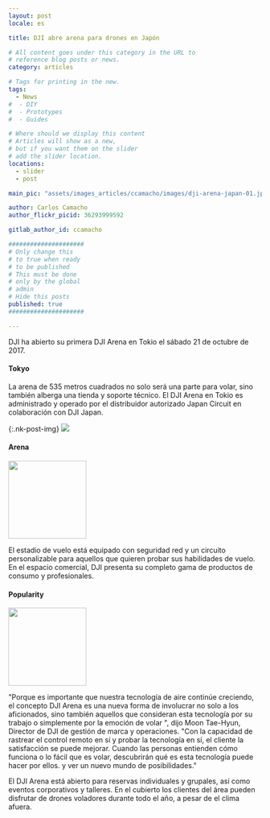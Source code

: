 ```yaml
---
layout: post
locale: es

title: DJI abre arena para drones en Japón

# All content goes under this category in the URL to
# reference blog posts or news.
category: articles

# Tags for printing in the new.
tags:
  - News
#  - DIY
#  - Prototypes
#  - Guides

# Where should we display this content
# Articles will show as a new,
# but if you want them on the slider
# add the slider location.
locations:
  - slider
  - post

main_pic: "assets/images_articles/ccamacho/images/dji-arena-japan-01.jpg"

author: Carlos Camacho
author_flickr_picid: 36293999592

gitlab_author_id: ccamacho

#####################
# Only change this
# to true when ready
# to be published
# This must be done
# only by the global
# admin
# Hide this posts
published: true
#####################

---
```


DJI ha abierto su primera DJI Arena en Tokio el sábado 21 de octubre de 2017.


#### Tokyo

La arena de 535 metros cuadrados no solo será una parte para volar, sino
también alberga una tienda y soporte técnico. El DJI Arena en Tokio
es administrado y operado por el distribuidor autorizado Japan Circuit en
colaboración con DJI Japan.

{:.nk-post-img}
<img src="/assets/images_articles/{{ page.gitlab_author_id }}/images/dji-arena-japan-02.jpg">


#### Arena

<div class="nk-post-text mt-0">
    <img style="height: 155px;" class="pull-right mt-0" src="/assets/images_articles/{{ page.gitlab_author_id }}/images/dji-arena-japan-03.jpg" alt="">
        <p class="text-white">
El estadio de vuelo está equipado con seguridad
red y un circuito personalizable para aquellos
que quieren probar sus habilidades de vuelo. En
el espacio comercial, DJI presenta su completo
gama de productos de consumo y profesionales.
        </p>
</div>


#### Popularity

<div class="nk-post-text mt-0">
    <img style="height: 155px;" class="pull-left mt-0" src="/assets/images_articles/{{ page.gitlab_author_id }}/images/dji-arena-japan-04.jpg" alt="">
        <p class="text-white">
"Porque es importante que nuestra tecnología de aire continúe creciendo,
el concepto DJI Arena es una nueva forma de involucrar no solo a los aficionados,
sino también aquellos que consideran esta tecnología por su trabajo o simplemente
por la emoción de volar ", dijo Moon Tae-Hyun, Director de DJI
de gestión de marca y operaciones. "Con la capacidad de rastrear el
control remoto en sí y probar la tecnología en sí, el cliente
la satisfacción se puede mejorar. Cuando las personas entienden cómo funciona
o lo fácil que es volar, descubrirán qué es esta tecnología
puede hacer por ellos. y ver un nuevo mundo de posibilidades."
        </p>
</div>
El DJI Arena está abierto para reservas individuales y grupales,
así como eventos corporativos y talleres. En el cubierto
los clientes del área pueden disfrutar de drones voladores durante todo el año, a pesar de
el clima afuera.
